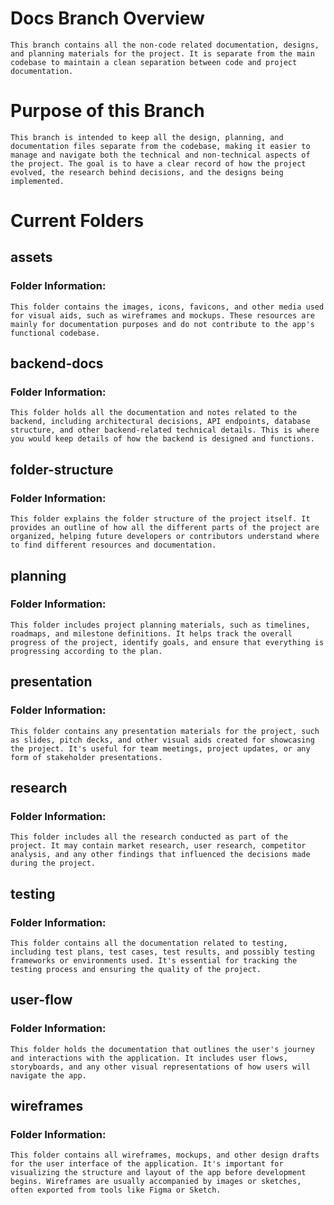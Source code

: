 # Docs Branch Overview

    This branch contains all the non-code related documentation, designs, and planning materials for the project. It is separate from the main codebase to maintain a clean separation between code and project documentation.

# Purpose of this Branch

    This branch is intended to keep all the design, planning, and documentation files separate from the codebase, making it easier to manage and navigate both the technical and non-technical aspects of the project. The goal is to have a clear record of how the project evolved, the research behind decisions, and the designs being implemented.

# Current Folders

## assets
### Folder Information:

    This folder contains the images, icons, favicons, and other media used for visual aids, such as wireframes and mockups. These resources are mainly for documentation purposes and do not contribute to the app's functional codebase.

## backend-docs
### Folder Information:

    This folder holds all the documentation and notes related to the backend, including architectural decisions, API endpoints, database structure, and other backend-related technical details. This is where you would keep details of how the backend is designed and functions.

## folder-structure
### Folder Information:

    This folder explains the folder structure of the project itself. It provides an outline of how all the different parts of the project are organized, helping future developers or contributors understand where to find different resources and documentation.

## planning
### Folder Information:

    This folder includes project planning materials, such as timelines, roadmaps, and milestone definitions. It helps track the overall progress of the project, identify goals, and ensure that everything is progressing according to the plan.

## presentation
### Folder Information:

    This folder contains any presentation materials for the project, such as slides, pitch decks, and other visual aids created for showcasing the project. It's useful for team meetings, project updates, or any form of stakeholder presentations.

## research
### Folder Information:

    This folder includes all the research conducted as part of the project. It may contain market research, user research, competitor analysis, and any other findings that influenced the decisions made during the project.

## testing
### Folder Information:

    This folder contains all the documentation related to testing, including test plans, test cases, test results, and possibly testing frameworks or environments used. It's essential for tracking the testing process and ensuring the quality of the project.

## user-flow
### Folder Information:

    This folder holds the documentation that outlines the user's journey and interactions with the application. It includes user flows, storyboards, and any other visual representations of how users will navigate the app.

## wireframes
### Folder Information:

    This folder contains all wireframes, mockups, and other design drafts for the user interface of the application. It's important for visualizing the structure and layout of the app before development begins. Wireframes are usually accompanied by images or sketches, often exported from tools like Figma or Sketch.